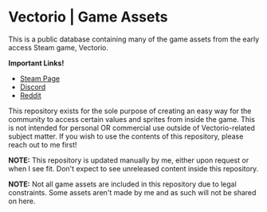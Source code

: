 # Vectorio | Game Assets
This is a public database containing many of the game assets from the early access Steam game, Vectorio. 

**Important Links!** 
- [Steam Page](https://store.steampowered.com/app/2082350/Vectorio/)
- [Discord](https://discord.gg/vectorio)
- [Reddit](https://www.reddit.com/r/Vectorio/)

This repository exists for the sole purpose of creating an easy way for the community to access certain values and sprites from inside the game. This is not intended for personal OR commercial use outside of Vectorio-related subject matter. If you wish to use the contents of this repository, please reach out to me first!

**NOTE:** This repository is updated manually by me, either upon request or when I see fit. Don't expect to see unreleased content inside this repository. 

**NOTE:** Not all game assets are included in this repository due to legal constraints. Some assets aren't made by me and as such will not be shared on here. 
